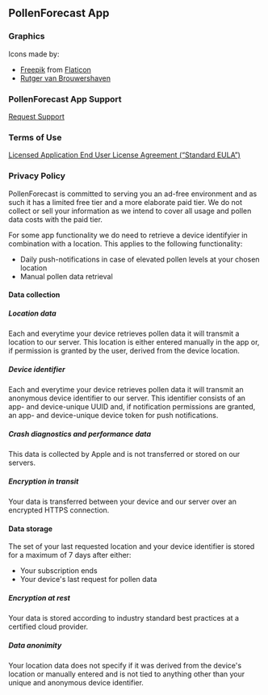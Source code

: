 ## PollenForecast App

### Graphics

Icons made by:
- [Freepik](https://www.flaticon.com/authors/freepik) from [Flaticon](https://www.flaticon.com/)
- [Rutger van Brouwershaven](https://www.rutger.design)


### PollenForecast App Support

[Request Support](https://forms.gle/1gniuYu3PuSz8CM2A)


### Terms of Use
[Licensed Application End User License Agreement (“Standard EULA”)](https://www.apple.com/legal/internet-services/itunes/dev/stdeula/)

### Privacy Policy
PollenForecast is committed to serving you an ad-free environment and as such it has a limited free tier and a more elaborate paid tier. We do not collect or sell your information as we intend to cover all usage and pollen data costs with the paid tier.

For some app functionality we do need to retrieve a device identifyier in combination with a location. This applies to the following functionality:
- Daily push-notifications in case of elevated pollen levels at your chosen location
- Manual pollen data retrieval

#### Data collection 
##### Location data
Each and everytime your device retrieves pollen data it will transmit a location to our server. This location is either entered manually in the app or, if permission is granted by the user, derived from the device location.

##### Device identifier
Each and everytime your device retrieves pollen data it will transmit an anonymous device identifier to our server. This identifier consists of an app- and device-unique UUID and, if notification permissions are granted, an app- and device-unique device token for push notifications.

##### Crash diagnostics and performance data
This data is collected by Apple and is not transferred or stored on our servers. 

##### Encryption in transit
Your data is transferred between your device and our server over an encrypted HTTPS connection.

#### Data storage
The set of your last requested location and your device identifier is stored for a maximum of 7 days after either:
- Your subscription ends
- Your device's last request for pollen data

##### Encryption at rest
Your data is stored according to industry standard best practices at a certified cloud provider. 

##### Data anonimity
Your location data does not specify if it was derived from the device's location or manually entered and is not tied to anything other than your unique and anonymous device identifier. 
